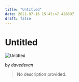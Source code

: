 ```yaml
---
title: "Untitled"
date: 2021-07-16 15:45:47.428897
draft: false
---
```


# Untitled

![Untitled](../images/cc38b044-e676-11eb-be59-60f262b60b65.png)

by *davedevan*



> No description provided.